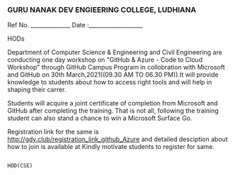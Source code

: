 ### <centre> GURU NANAK DEV ENGIEERING COLLEGE, LUDHIANA </centre> ###
Ref No. ______________                                                        Date :___________________


HODs


Department of Computer Science & Engineering and Civil Engineering are conducting one day workshop on "GitHub & Azure - Code to Cloud Workshop" through GitHub Campus Program in collobration with Microsoft and GitHub on 30th March,2021((09.30 AM TO 06.30 PM)).It will provide knowledge to students about how to access right tools and will help in shaping their carrer.

Students will acquire a joint certificate of completion from Microsoft and GitHub after completing the training. That is not all, following the training student can also stand a chance to win a Microsoft Surface Go.


Registration link for the same is http://gdy.club/registration_link_github_Azure and detailed desciption about how to join is available at 
Kindly motivate students to register for same.
 
 
                                                                                                                  HOD(CSE)


